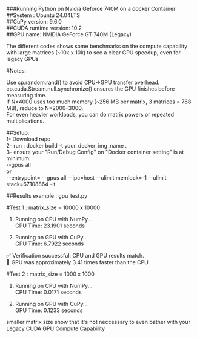 ###Running Python on Nvidia Geforce 740M on a docker Container<br/>
##System : Ubuntu 24.04LTS<br/>
##CuPy version: 9.6.0<br/>
##CUDA runtime version: 10.2<br/>
##GPU name: NVIDIA GeForce GT 740M (Legacy)<br/>

The different codes shows some benchmarks on the compute capability with large matrices (~10k x 10k) to see a clear GPU speedup, even for legacy GPUs<br/>

#Notes:<br/>

  Use cp.random.rand() to avoid CPU→GPU transfer overhead.<br/>
  cp.cuda.Stream.null.synchronize() ensures the GPU finishes before measuring time.<br/>
  If N=4000 uses too much memory (~256 MB per matrix, 3 matrices = 768 MB), reduce to N=2000–3000.<br/>
  For even heavier workloads, you can do matrix powers or repeated multiplications.<br/>

##Setup:<br/>
1- Download repo<br/>
2- run :  docker build -t your_docker_img_name .<br/>
3- ensure your "Run/Debug Config" on "Docker container setting" is at minimum: <br/>
    --gpus all<br/>
    or<br/>
    --entrypoint= --gpus all --ipc=host --ulimit memlock=-1 --ulimit stack=67108864 -it<br/>

##Results example : gpu_test.py<br/>

#Test 1 :  matrix_size = 10000 x 10000 <br/>

  1. Running on CPU with NumPy...<br/>
     CPU Time: 23.1901 seconds<br/>
  
  2. Running on GPU with CuPy...<br/>
     GPU Time: 6.7922 seconds<br/>
  
  ✅ Verification successful: CPU and GPU results match.<br/>
  🚀 GPU was approximately 3.41 times faster than the CPU.<br/>

#Test 2 :  matrix_size = 1000 x 1000 <br/>
  
  1. Running on CPU with NumPy...<br/>
     CPU Time: 0.0171 seconds<br/>
  
  2. Running on GPU with CuPy...<br/>
     GPU Time: 0.1233 seconds<br/>

smaller matrix size show that it's not neccessary to even bather with your Legacy CUDA GPU Compute Capability<br/>

